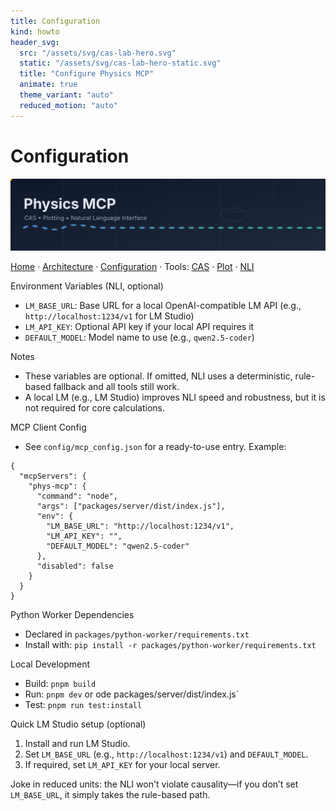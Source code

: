 ```yaml
---
title: Configuration
kind: howto
header_svg:
  src: "/assets/svg/cas-lab-hero.svg"
  static: "/assets/svg/cas-lab-hero-static.svg"
  title: "Configure Physics MCP"
  animate: true
  theme_variant: "auto"
  reduced_motion: "auto"
---
```


# Configuration

<p align="center">
  <img src="assets/header.svg" width="960" alt="Physics MCP banner" />
</p>

[Home](../README.md) · [Architecture](Architecture.md) · [Configuration](Configuration.md) · Tools: [CAS](Tools/CAS.md) · [Plot](Tools/Plot.md) · [NLI](Tools/NLI.md)

Environment Variables (NLI, optional)
- `LM_BASE_URL`: Base URL for a local OpenAI-compatible LM API (e.g., `http://localhost:1234/v1` for LM Studio)
- `LM_API_KEY`: Optional API key if your local API requires it
- `DEFAULT_MODEL`: Model name to use (e.g., `qwen2.5-coder`)

Notes
- These variables are optional. If omitted, NLI uses a deterministic, rule-based fallback and all tools still work.
- A local LM (e.g., LM Studio) improves NLI speed and robustness, but it is not required for core calculations.

MCP Client Config
- See `config/mcp_config.json` for a ready-to-use entry. Example:

```
{
  "mcpServers": {
    "phys-mcp": {
      "command": "node",
      "args": ["packages/server/dist/index.js"],
      "env": {
        "LM_BASE_URL": "http://localhost:1234/v1",
        "LM_API_KEY": "",
        "DEFAULT_MODEL": "qwen2.5-coder"
      },
      "disabled": false
    }
  }
}
```

Python Worker Dependencies
- Declared in `packages/python-worker/requirements.txt`
- Install with: `pip install -r packages/python-worker/requirements.txt`

Local Development
- Build: `pnpm build`
- Run: `pnpm dev` or 
ode packages/server/dist/index.js`
- Test: `pnpm run test:install`

Quick LM Studio setup (optional)
1. Install and run LM Studio.
2. Set `LM_BASE_URL` (e.g., `http://localhost:1234/v1`) and `DEFAULT_MODEL`.
3. If required, set `LM_API_KEY` for your local server.

Joke in reduced units: the NLI won't violate causality—if you don’t set `LM_BASE_URL`, it simply takes the rule-based path.


